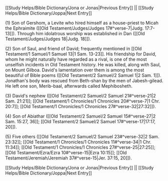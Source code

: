 [[Study Helps/Bible Dictionary/Jona or Jonas|Previous Entry]]  ||  [[Study Helps/Bible Dictionary/Joppa|Next Entry]]

 (1) Son of Gershom, a Levite who hired himself as a house-priest to Micah the Ephraimite ([[Old Testament/Judges/Judges 17#^verse-7|Judg. 17:7-13]]). Through him idolatrous worship was established in Dan ([[Old Testament/Judges/Judges 18|Judg. 18]]).

 (2) Son of Saul, and friend of David; frequently mentioned in [[Old Testament/1 Samuel/1 Samuel 13|1 Sam. 13-23]]. His friendship for David, whom he might naturally have regarded as a rival, is one of the most unselfish incidents in Old Testament history. He was killed, along with Saul, on Mount Gilboa. David's lamentation over them is among the most beautiful of Bible poems ([[Old Testament/2 Samuel/2 Samuel 1|2 Sam. 1]]). Jonathan's body was rescued from Beth-shan by the men of Jabesh-gilead. He left one son, Merib-baal, afterwards called Mephibosheth.

 (3) David's nephew ([[Old Testament/2 Samuel/2 Samuel 21#^verse-21|2 Sam. 21:21]]; [[Old Testament/1 Chronicles/1 Chronicles 20#^verse-7|1 Chr. 20:7]]; [[Old Testament/1 Chronicles/1 Chronicles 27#^verse-32|27:32]]).

 (4) Son of Abiathar ([[Old Testament/2 Samuel/2 Samuel 15#^verse-27|2 Sam. 15:27, 36]]; [[Old Testament/2 Samuel/2 Samuel 17#^verse-17|17:17, 20]]).

 (5) Five others ([[Old Testament/2 Samuel/2 Samuel 23#^verse-32|2 Sam. 23:32]]; [[Old Testament/1 Chronicles/1 Chronicles 11#^verse-34|1 Chr. 11:34]]; [[Old Testament/1 Chronicles/1 Chronicles 27#^verse-25|27:25]]; [[Old Testament/Ezra/Ezra 10#^verse-15|Ezra 10:15]]; [[Old Testament/Jeremiah/Jeremiah 37#^verse-15|Jer. 37:15, 20]]).

[[Study Helps/Bible Dictionary/Jona or Jonas|Previous Entry]]  ||  [[Study Helps/Bible Dictionary/Joppa|Next Entry]]